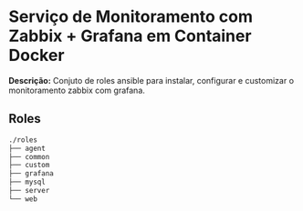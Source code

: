 # **Serviço de Monitoramento com Zabbix + Grafana em Container Docker**

**Descrição:**
Conjuto de roles ansible para instalar, configurar e customizar o monitoramento zabbix com grafana.

## **Roles**

```bash
./roles
├── agent
├── common
├── custom
├── grafana
├── mysql
├── server
└── web
```

